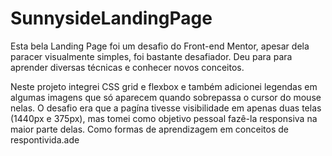 # SunnysideLandingPage

Esta bela Landing Page
foi um desafio do Front-end Mentor, 
apesar dela paracer visualmente simples, foi bastante
desafiador. Deu para para aprender diversas técnicas
e conhecer novos conceitos.

Neste projeto integrei CSS grid e flexbox e também
adicionei legendas em algumas imagens que só aparecem
quando sobrepassa o cursor do mouse nelas. O desafio
era que a pagína tivesse visibilidade em apenas
duas telas (1440px e 375px), mas tomei como objetivo
pessoal fazê-la responsiva na maior parte delas.
Como formas de aprendizagem em conceitos de respontivida.ade 
 

